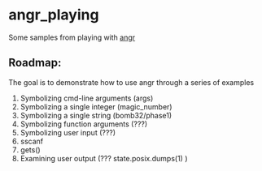 # angr_playing
Some samples from playing with [angr](https://github.com/angr/angr)

## Roadmap:
The goal is to demonstrate how to use angr through a series of examples

1. Symbolizing cmd-line arguments (args)
2. Symbolizing a single integer (magic_number)
2. Symbolizing a single string (bomb32/phase1)
3. Symbolizing function arguments (???)
4. Symbolizing user input (???)
  1. sscanf
  2. gets()
5. Examining user output (??? state.posix.dumps(1) )
